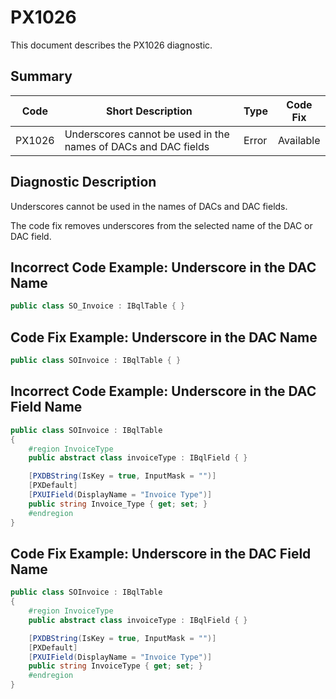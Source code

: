 # PX1026
This document describes the PX1026 diagnostic.

## Summary

| Code   | Short Description                                                        | Type    | Code Fix  | 
| ------ | -------------------------------------------------------------- | ------- | --------- | 
| PX1026 | Underscores cannot be used in the names of DACs and DAC fields | Error   | Available |

## Diagnostic Description
Underscores cannot be used in the names of DACs and DAC fields. 

The code fix removes underscores from the selected name of the DAC or DAC field.

## Incorrect Code Example: Underscore in the DAC Name

```C#
public class SO_Invoice : IBqlTable { }
```

## Code Fix Example: Underscore in the DAC Name

```C#
public class SOInvoice : IBqlTable { }
```

## Incorrect Code Example: Underscore in the DAC Field Name

```C#
public class SOInvoice : IBqlTable
{
	#region InvoiceType
	public abstract class invoiceType : IBqlField { }

	[PXDBString(IsKey = true, InputMask = "")]
	[PXDefault]
	[PXUIField(DisplayName = "Invoice Type")] 
	public string Invoice_Type { get; set; }
	#endregion
}
```

## Code Fix Example: Underscore in the DAC Field Name

```C#
public class SOInvoice : IBqlTable
{
	#region InvoiceType
	public abstract class invoiceType : IBqlField { }

	[PXDBString(IsKey = true, InputMask = "")]
	[PXDefault]
	[PXUIField(DisplayName = "Invoice Type")] 
	public string InvoiceType { get; set; }
	#endregion
}
```